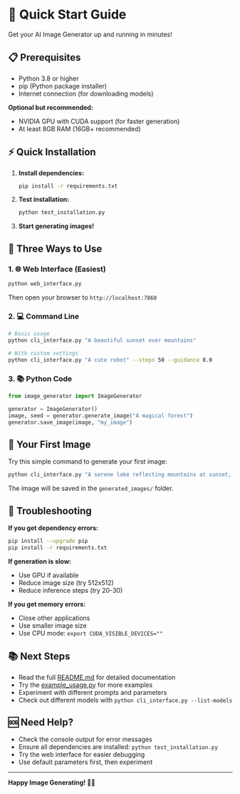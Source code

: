 # 🚀 Quick Start Guide

Get your AI Image Generator up and running in minutes!

## 📋 Prerequisites

- Python 3.8 or higher
- pip (Python package installer)
- Internet connection (for downloading models)

**Optional but recommended:**
- NVIDIA GPU with CUDA support (for faster generation)
- At least 8GB RAM (16GB+ recommended)

## ⚡ Quick Installation

1. **Install dependencies:**
   ```bash
   pip install -r requirements.txt
   ```

2. **Test installation:**
   ```bash
   python test_installation.py
   ```

3. **Start generating images!**

## 🎯 Three Ways to Use

### 1. 🌐 Web Interface (Easiest)
```bash
python web_interface.py
```
Then open your browser to `http://localhost:7860`

### 2. 💻 Command Line
```bash
# Basic usage
python cli_interface.py "A beautiful sunset over mountains"

# With custom settings
python cli_interface.py "A cute robot" --steps 50 --guidance 8.0
```

### 3. 📚 Python Code
```python
from image_generator import ImageGenerator

generator = ImageGenerator()
image, seed = generator.generate_image("A magical forest")
generator.save_image(image, "my_image")
```

## 🎨 Your First Image

Try this simple command to generate your first image:

```bash
python cli_interface.py "A serene lake reflecting mountains at sunset, oil painting style"
```

The image will be saved in the `generated_images/` folder.

## 🔧 Troubleshooting

**If you get dependency errors:**
```bash
pip install --upgrade pip
pip install -r requirements.txt
```

**If generation is slow:**
- Use GPU if available
- Reduce image size (try 512x512)
- Reduce inference steps (try 20-30)

**If you get memory errors:**
- Close other applications
- Use smaller image size
- Use CPU mode: `export CUDA_VISIBLE_DEVICES=""`

## 📚 Next Steps

- Read the full [README.md](README.md) for detailed documentation
- Try the [example_usage.py](example_usage.py) for more examples
- Experiment with different prompts and parameters
- Check out different models with `python cli_interface.py --list-models`

## 🆘 Need Help?

- Check the console output for error messages
- Ensure all dependencies are installed: `python test_installation.py`
- Try the web interface for easier debugging
- Use default parameters first, then experiment

---

**Happy Image Generating! 🎨✨** 